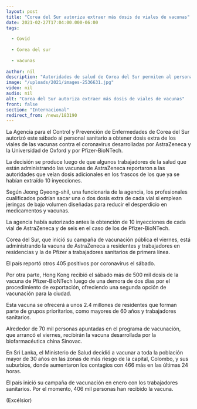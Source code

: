 ```yaml
---
layout: post
title: "Corea del Sur autoriza extraer más dosis de viales de vacunas"
date: 2021-02-27T17:04:00.000-06:00
tags:
  
  - Covid
  
  - Corea del sur
  
  - vacunas
  
author: nil
description: "Autoridades de salud de Corea del Sur permiten al personal sanitario a obtener dosis extra de los viales de las vacunas covid de AstraZeneca-Oxford y de Pfizer-BioNTech"
image: "/uploads/2021/images-2536631.jpg"
video: nil
audio: nil
alt: "Corea del Sur autoriza extraer más dosis de viales de vacunas"
front: false
section: "Internacional"
redirect_from: /news/183190
---
```


La Agencia para el Control y Prevención de Enfermedades de Corea del Sur autorizó este sábado al personal sanitario a obtener dosis extra de los viales de las vacunas contra el coronavirus desarrolladas por AstraZeneca y la Universidad de Oxford y por Pfizer-BioNTech.

La decisión se produce luego de que algunos trabajadores de la salud que están administrando las vacunas de AstraZeneca reportaron a las autoridades que veían dosis adicionales en los frascos de los que ya se habían extraído 10 inyecciones.

Según Jeong Gyeong-shil, una funcionaria de la agencia, los profesionales cualificados podrían sacar una o dos dosis extra de cada vial si emplean jeringas de bajo volumen diseñadas para reducir el desperdicio en medicamentos y vacunas.

La agencia había autorizado antes la obtención de 10 inyecciones de cada vial de AstraZeneca y de seis en el caso de los de Pfizer-BioNTech.

Corea del Sur, que inició su campaña de vacunación pública el viernes, está administrando la vacuna de AstraZeneca a residentes y trabajadores en residencias y la de Pfizer a trabajadores sanitarios de primera línea.

El país reportó otros 405 positivos por coronavirus el sábado.

Por otra parte, Hong Kong recibió el sábado más de 500 mil dosis de la vacuna de Pfizer-BioNTech luego de una demora de dos días por el procedimiento de exportación, ofreciendo una segunda opción de vacunación para la ciudad.

Esta vacuna se ofrecerá a unos 2.4 millones de residentes que forman parte de grupos prioritarios, como mayores de 60 años y trabajadores sanitarios.

Alrededor de 70 mil personas apuntadas en el programa de vacunación, que arrancó el viernes, recibirán la vacuna desarrollada por la biofarmacéutica china Sinovac.

En Sri Lanka, el Ministerio de Salud decidió a vacunar a toda la población mayor de 30 años en las zonas de más riesgo de la capital, Colombo, y sus suburbios, donde aumentaron los contagios con 466 más en las últimas 24 horas.

El país inició su campaña de vacunación en enero con los trabajadores sanitarios. Por el momento, 406 mil personas han recibido la vacuna.

(Excélsior)